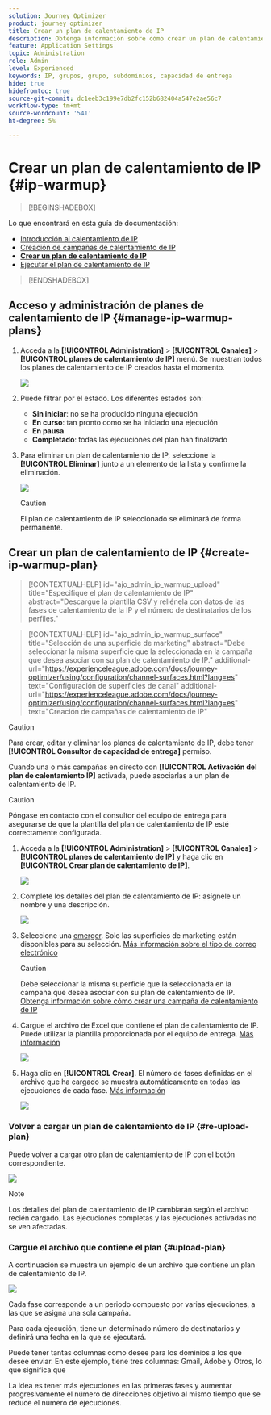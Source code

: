 ```yaml
---
solution: Journey Optimizer
product: journey optimizer
title: Crear un plan de calentamiento de IP
description: Obtenga información sobre cómo crear un plan de calentamiento de IP
feature: Application Settings
topic: Administration
role: Admin
level: Experienced
keywords: IP, grupos, grupo, subdominios, capacidad de entrega
hide: true
hidefromtoc: true
source-git-commit: dc1eeb3c199e7db2fc152b682404a547e2ae56c7
workflow-type: tm+mt
source-wordcount: '541'
ht-degree: 5%

---
```


# Crear un plan de calentamiento de IP {#ip-warmup}

>[!BEGINSHADEBOX]

Lo que encontrará en esta guía de documentación:

* [Introducción al calentamiento de IP](ip-warmup-gs.md)
* [Creación de campañas de calentamiento de IP](ip-warmup-campaign.md)
* **[Crear un plan de calentamiento de IP](ip-warmup-plan.md)**
* [Ejecutar el plan de calentamiento de IP](ip-warmup-running.md)

>[!ENDSHADEBOX]

## Acceso y administración de planes de calentamiento de IP {#manage-ip-warmup-plans}

1. Acceda a la **[!UICONTROL Administration]** > **[!UICONTROL Canales]** > **[!UICONTROL planes de calentamiento de IP]** menú. Se muestran todos los planes de calentamiento de IP creados hasta el momento.

   ![](assets/ip-warmup-filter-list.png)

1. Puede filtrar por el estado. Los diferentes estados son:

   * **Sin iniciar**: no se ha producido ninguna ejecución
   * **En curso**: tan pronto como se ha iniciado una ejecución <!--or is done?-->
   * **En pausa**
   * **Completado**: todas las ejecuciones del plan han finalizado

1. Para eliminar un plan de calentamiento de IP, seleccione la **[!UICONTROL Eliminar]** junto a un elemento de la lista y confirme la eliminación.

   ![](assets/ip-warmup-delete-plan.png)

   >[!CAUTION]
   >
   >El plan de calentamiento de IP seleccionado se eliminará de forma permanente.

## Crear un plan de calentamiento de IP {#create-ip-warmup-plan}

>[!CONTEXTUALHELP]
>id="ajo_admin_ip_warmup_upload"
>title="Especifique el plan de calentamiento de IP"
>abstract="Descargue la plantilla CSV y rellénela con datos de las fases de calentamiento de la IP y el número de destinatarios de los perfiles."

>[!CONTEXTUALHELP]
>id="ajo_admin_ip_warmup_surface"
>title="Selección de una superficie de marketing"
>abstract="Debe seleccionar la misma superficie que la seleccionada en la campaña que desea asociar con su plan de calentamiento de IP."
>additional-url="https://experienceleague.adobe.com/docs/journey-optimizer/using/configuration/channel-surfaces.html?lang=es" text="Configuración de superficies de canal"
>additional-url="https://experienceleague.adobe.com/docs/journey-optimizer/using/configuration/channel-surfaces.html?lang=es" text="Creación de campañas de calentamiento de IP"

>[!CAUTION]
>
>Para crear, editar y eliminar los planes de calentamiento de IP, debe tener **[!UICONTROL Consultor de capacidad de entrega]** permiso.
<!--Learn more on managing [!DNL Journey Optimizer] users' access rights in [this section](../administration/permissions-overview.md).-->

Cuando una o más campañas en directo con **[!UICONTROL Activación del plan de calentamiento IP]** activada, puede asociarlas a un plan de calentamiento de IP.

>[!CAUTION]
>
>Póngase en contacto con el consultor del equipo de entrega para asegurarse de que la plantilla del plan de calentamiento de IP esté correctamente configurada. <!--TBC-->

1. Acceda a la **[!UICONTROL Administration]** > **[!UICONTROL Canales]** > **[!UICONTROL planes de calentamiento de IP]** y haga clic en **[!UICONTROL Crear plan de calentamiento de IP]**.

   ![](assets/ip-warmup-create-plan.png)

1. Complete los detalles del plan de calentamiento de IP: asígnele un nombre y una descripción.

   ![](assets/ip-warmup-plan-details.png)

1. Seleccione una [emerger](channel-surfaces.md). Solo las superficies de marketing están disponibles para su selección. [Más información sobre el tipo de correo electrónico](../email/email-settings.md#email-type)

   >[!CAUTION]
   >
   >Debe seleccionar la misma superficie que la seleccionada en la campaña que desea asociar con su plan de calentamiento de IP. [Obtenga información sobre cómo crear una campaña de calentamiento de IP](#create-ip-warmup-campaign)

1. Cargue el archivo de Excel que contiene el plan de calentamiento de IP<!--which formats are allowed?-->. Puede utilizar la plantilla proporcionada por el equipo de entrega.<!--TBC?--> [Más información](#upload-plan)
   <!--
    You can also download the Excel template from the [!DNL Journey Optimizer] user interface and upload it after filling it with the IP warmup details.-->

   ![](assets/ip-warmup-upload-success.png)

1. Haga clic en **[!UICONTROL Crear]**. El número de fases definidas en el archivo que ha cargado se muestra automáticamente en todas las ejecuciones de cada fase. [Más información](#upload-plan)

   ![](assets/ip-warmup-plan-phases.png)

### Volver a cargar un plan de calentamiento de IP {#re-upload-plan}

Puede volver a cargar otro plan de calentamiento de IP con el botón correspondiente.

![](assets/ip-warmup-re-upload-plan.png)

>[!NOTE]
>
>Los detalles del plan de calentamiento de IP cambiarán según el archivo recién cargado. Las ejecuciones completas y las ejecuciones activadas no se ven afectadas.

### Cargue el archivo que contiene el plan {#upload-plan}

A continuación se muestra un ejemplo de un archivo que contiene un plan de calentamiento de IP.

![](assets/ip-warmup-sample-file.png)

Cada fase corresponde a un periodo compuesto por varias ejecuciones, a las que se asigna una sola campaña.

Para cada ejecución, tiene un determinado número de destinatarios y definirá una fecha en la que se ejecutará.

Puede tener tantas columnas como desee para los dominios a los que desee enviar. En este ejemplo, tiene tres columnas: Gmail, Adobe y Otros, lo que significa que

La idea es tener más ejecuciones en las primeras fases y aumentar progresivamente el número de direcciones objetivo al mismo tiempo que se reduce el número de ejecuciones.
